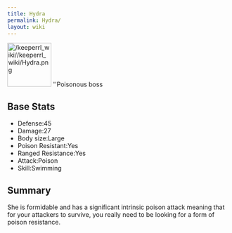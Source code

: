 ```yaml
---
title: Hydra
permalink: Hydra/
layout: wiki
---
```


<img src="/keeperrl_wiki//keeperrl_wiki/Hydra.png" title="fig:/keeperrl_wiki//keeperrl_wiki/Hydra.png" alt="/keeperrl_wiki//keeperrl_wiki/Hydra.png" width="100" />
''Poisonous boss

Base Stats
----------

-   Defense:45
-   Damage:27
-   Body size:Large
-   Poison Resistant:Yes
-   Ranged Resistance:Yes
-   Attack:Poison
-   Skill:Swimming

Summary
-------

She is formidable and has a significant intrinsic poison attack meaning
that for your attackers to survive, you really need to be looking for a
form of poison resistance.
